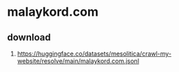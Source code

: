 # malaykord.com

## download

1. https://huggingface.co/datasets/mesolitica/crawl-my-website/resolve/main/malaykord.com.jsonl
